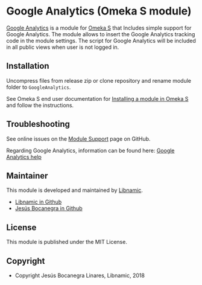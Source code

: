 Google Analytics (Omeka S module)
=================================

[Google Analytics] is a module for [Omeka S] that Includes simple support for Google Analytics.
The module allows to insert the Google Analytics tracking code in the module settings. The script
for Google Analytics will be included in all public views when user is not logged in.

Installation
------------

Uncompress files from release zip or clone repository and rename module folder to `GoogleAnalytics`.

See Omeka S end user documentation for [Installing a module in Omeka S] and follow the instructions.


Troubleshooting
---------------

See online issues on the [Module Support] page on GitHub.

Regarding Google Analytics, information can be found here: [Google Analytics help]


Maintainer
-------

This module is developed and maintained by [Libnamic].
* [Libnamic in Github]
* [Jesús Bocanegra in Github]

License
-------

This module is published under the MIT License.

Copyright
---------

* Copyright Jesús Bocanegra Linares, Libnamic, 2018


[Libnamic]: https://libnamic.com/?ref=GAModuleOmekaS&amp;pos=readme
[Google Analytics]: https://github.com/Libnamic/Omeka-S-GoogleAnalytics
[Module Support]: https://github.com/Libnamic/Omeka-S-GoogleAnalytics/issues
[Omeka S]: https://omeka.org/s
[Installing a module in Omeka S]: http://dev.omeka.org/docs/s/user-manual/modules/#installing-modules
[Google Analytics help]: https://support.google.com/analytics/answer/1008080
[Libnamic in Github]: https://github.com/Libnamic "Libnamic"
[Jesús Bocanegra in Github]: https://github.com/Boca13 "Jesús Bocanegra"
